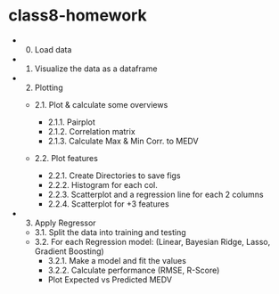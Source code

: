 # class8-homework

* 0. Load data
* 1. Visualize the data as a dataframe
* 2. Plotting
    * 2.1. Plot & calculate some overviews
        * 2.1.1. Pairplot
        * 2.1.2. Correlation matrix
        * 2.1.3. Calculate Max & Min Corr. to MEDV

    * 2.2. Plot features
        * 2.2.1. Create Directories to save figs
        * 2.2.2. Histogram for each col.
        * 2.2.3. Scatterplot and a regression line for each 2 columns
        * 2.2.4. Scatterplot for +3 features

* 3. Apply Regressor
    * 3.1. Split the data into training and testing
    * 3.2. For each Regression model: (Linear, Bayesian Ridge, Lasso, Gradient Boosting)
        * 3.2.1. Make a model and fit the values
        * 3.2.2. Calculate performance (RMSE, R-Score)
        * Plot Expected vs Predicted MEDV
